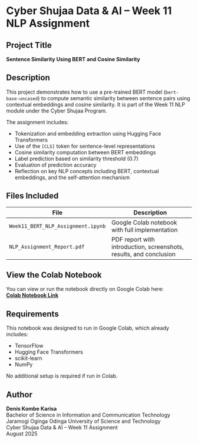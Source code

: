 # Cyber Shujaa Data & AI – Week 11 NLP Assignment

## Project Title
**Sentence Similarity Using BERT and Cosine Similarity**

## Description
This project demonstrates how to use a pre-trained BERT model (`bert-base-uncased`) to compute semantic similarity between sentence pairs using contextual embeddings and cosine similarity. It is part of the Week 11 NLP module under the Cyber Shujaa Program.

The assignment includes:
- Tokenization and embedding extraction using Hugging Face Transformers
- Use of the `[CLS]` token for sentence-level representations
- Cosine similarity computation between BERT embeddings
- Label prediction based on similarity threshold (0.7)
- Evaluation of prediction accuracy
- Reflection on key NLP concepts including BERT, contextual embeddings, and the self-attention mechanism

## Files Included

| File | Description |
|------|-------------|
| `Week11_BERT_NLP_Assignment.ipynb` | Google Colab notebook with full implementation |
| `NLP_Assignment_Report.pdf` | PDF report with introduction, screenshots, results, and conclusion |

## View the Colab Notebook

You can view or run the notebook directly on Google Colab here:  
**[Colab Notebook Link]([https://colab.research.google.com/drive/1v6vtMjUiIwFScBQMJanYLYq5Fw-uoI6W?usp=sharing])**

## Requirements

This notebook was designed to run in Google Colab, which already includes:
- TensorFlow
- Hugging Face Transformers
- scikit-learn
- NumPy

No additional setup is required if run in Colab.

## Author

**Denis Kombe Karisa**  
Bachelor of Science in Information and Communication Technology  
Jaramogi Oginga Odinga University of Science and Technology  
Cyber Shujaa Data & AI – Week 11 Assignment  
August 2025

